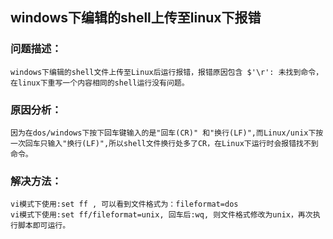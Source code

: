 ## windows下编辑的shell上传至linux下报错

### 问题描述：
	windows下编辑的shell文件上传至Linux后运行报错，报错原因包含 $'\r': 未找到命令，在linux下重写一个内容相同的shell运行没有问题。
### 原因分析：
	因为在dos/windows下按下回车键输入的是"回车(CR)" 和"换行(LF)",而Linux/unix下按一次回车只输入"换行(LF)",所以shell文件换行处多了CR，在Linux下运行时会报错找不到命令。
### 解决方法：
	vi模式下使用:set ff , 可以看到文件格式为：fileformat=dos
	vi模式下使用:set ff/fileformat=unix, 回车后:wq, 则文件格式修改为unix，再次执行脚本即可运行。